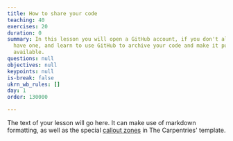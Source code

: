 ```yaml
---
title: How to share your code
teaching: 40
exercises: 20
duration: 0
summary: In this lesson you will open a GitHub account, if you don't already
  have one, and learn to use GitHub to archive your code and make it publicly
  available.
questions: null
objectives: null
keypoints: null
is-break: false
ukrn_wb_rules: []
day: 1
order: 130000

---
```

The text of your lesson will go here.
It can make use of markdown formatting, as well as the special [callout zones](https://ukrn-open-research.github.io/ukrn-wb-lesson-templates/text-lesson/index.html#examples) in The Carpentries' template.
